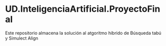 # UD.InteligenciaArtificial.ProyectoFinal
Este repositorio almacena la solución al atgoritmo hibrido de Búsqueda tabú y Simulect Align 
